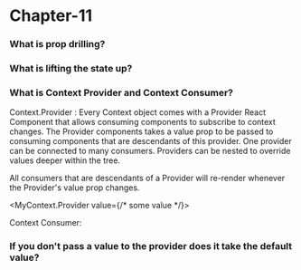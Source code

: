# Chapter-11

### What is prop drilling?


### What is lifting the state up?


### What is Context Provider and Context Consumer?

Context.Provider : Every Context object comes with a Provider React Component that allows consuming components to subscribe to context changes.
The Provider components takes a value prop to be passed to consuming components that are descendants of this provider. One provider can be connected to many consumers. Providers can be nested to override values deeper within the tree.

All consumers that are descendants of a Provider will re-render whenever the Provider's value prop changes.

<MyContext.Provider value={/* some value */}>

Context Consumer: 

### If you don't pass a value to the provider does it take the default value?

